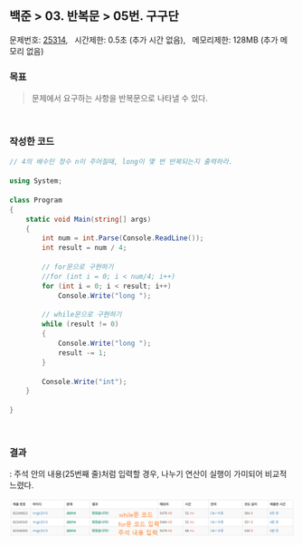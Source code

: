 
## 백준 > 03. 반복문 > 05번. 구구단    
문제번호: [25314](https://www.acmicpc.net/problem/25314), &nbsp; 시간제한: 0.5초 (추가 시간 없음), &nbsp; 메모리제한: 128MB (추가 메모리 없음)

### 목표     
> 문제에서 요구하는 사항을 반복문으로 나타낼 수 있다.    

<br>

### 작성한 코드   

```cs
// 4의 배수인 정수 n이 주어질때, long이 몇 번 반복되는지 출력하라.

using System;

class Program
{
    static void Main(string[] args)
    {        
        int num = int.Parse(Console.ReadLine());
        int result = num / 4;

        // for문으로 구현하기
        //for (int i = 0; i < num/4; i++)
        for (int i = 0; i < result; i++)
            Console.Write("long ");            

        // while문으로 구현하기
        while (result != 0)
        {
            Console.Write("long ");
            result -= 1;
        }            

        Console.Write("int");
    }
    
}
```

<br>

### 결과    
: 주석 안의 내용(25번째 줄)처럼 입력할 경우, 나누기 연산이 실행이 가미되어 비교적 느렸다.

![03단계 05번문항 제출결과](result_05.png)